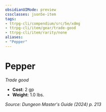 ```yaml
---
obsidianUIMode: preview
cssclasses: json5e-item
tags:
- ttrpg-cli/compendium/src/5e/xdmg
- ttrpg-cli/item/gear/trade-good
- ttrpg-cli/item/rarity/none
aliases: 
- "Pepper"
---
```

# Pepper
*Trade good*  

- **Cost**: 2 gp
- **Weight**: 1.0 lbs.

*Source: Dungeon Master's Guide (2024) p. 213*